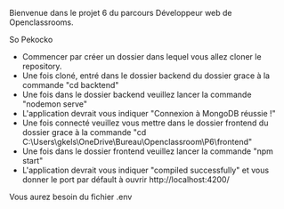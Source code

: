Bienvenue dans le projet 6 du parcours Développeur web de Openclassrooms.

So Pekocko

- Commencer par créer un dossier dans lequel vous allez cloner le repository.
- Une fois cloné, entré dans le dossier backend du dossier grace à la commande "cd backtend"
- Une fois dans le dossier backend veuillez lancer la commande "nodemon serve"
- L'application devrait vous indiquer "Connexion à MongoDB réussie !"
- Une fois connecté veuillez vous mettre dans le dossier frontend du dossier grace à la commande "cd C:\Users\gkels\OneDrive\Bureau\Openclassroom\P6\frontend"
- Une fois dans le dossier frontend veuillez lancer la commande "npm start"
- L'application devrait vous indiquer "compiled successfully" et vous donner le port par défault à ouvrir http://localhost:4200/

Vous aurez besoin du fichier .env
